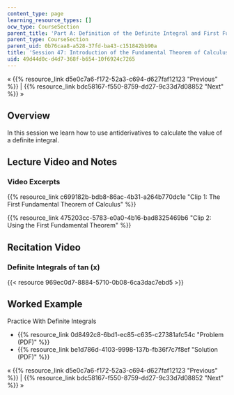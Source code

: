```yaml
---
content_type: page
learning_resource_types: []
ocw_type: CourseSection
parent_title: 'Part A: Definition of the Definite Integral and First Fundamental Theorem'
parent_type: CourseSection
parent_uid: 0b76caa8-a528-37fd-ba43-c151842bb90a
title: 'Session 47: Introduction of the Fundamental Theorem of Calculus'
uid: 49d44d0c-d4d7-368f-b654-10f6924c7265
---
```


« {{% resource_link d5e0c7a6-f172-52a3-c694-d627faf12123 "Previous" %}} | {{% resource_link bdc58167-f550-8759-dd27-9c33d7d08852 "Next" %}} »

Overview
--------

In this session we learn how to use antiderivatives to calculate the value of a definite integral.

Lecture Video and Notes
-----------------------

### Video Excerpts

{{% resource_link c699182b-bdb8-86ac-4b31-a264b770dc1e "Clip 1: The First Fundamental Theorem of Calculus" %}}

{{% resource_link 475203cc-5783-e0a0-4b16-bad8325469b6 "Clip 2: Using the First Fundamental Theorem" %}}

Recitation Video
----------------

### Definite Integrals of tan (x)

{{< resource 969ec0d7-8884-5710-0b08-6ca3dac7ebd5 >}}

Worked Example
--------------

Practice With Definite Integrals

*   {{% resource_link 0d8492c8-6bd1-ec85-c635-c27381afc54c "Problem (PDF)" %}}
*   {{% resource_link be1d786d-4103-9998-137b-fb36f7c7f8ef "Solution (PDF)" %}}

« {{% resource_link d5e0c7a6-f172-52a3-c694-d627faf12123 "Previous" %}} | {{% resource_link bdc58167-f550-8759-dd27-9c33d7d08852 "Next" %}} »